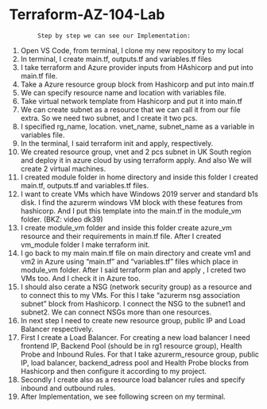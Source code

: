 # Terraform-AZ-104-Lab


            Step by step we can see our Implementation:
1.	Open VS Code, from terminal, I clone my  new repository to my local 
2.	In terminal, I create main.tf, outputs.tf and variables.tf files
3.	I take terraform and Azure provider inputs from HAshicorp and put into main.tf file.
4.	Take a Azure resource group block from Hashicorp and put into main.tf
5.	We can specify resource name and location with variables file. 
6.	Take virtual network template from Hashicorp and put it into main.tf
7.	We can create subnet as a resource that we can call it from our file extra. So we need two subnet, and I create it two pcs. 
8.	I specified rg_name, location. vnet_name, subnet_name as a variable in variables file.
9.	In the terminal, I said terraform init and apply, respectively.
10.	We created resource group, vnet and 2 pcs subnet in UK South region and deploy it in azure cloud by using terraform apply.  And also We will create 2 virtual machines.
11.	I created module folder in home directory and inside this folder I created main.tf, outputs.tf and variables.tf files. 
12.	 I want to create VMs which have Windows 2019 server and standard b1s disk. I find the azurerm windows VM block with these features from hashicorp. And I put this template into the main.tf in the module_vm folder.  (BKZ: video dk39)
13.	I create module_vm folder and inside this folder create azure_vm resource and their requirements in main.tf file.  After I created vm_module folder I make terraform init. 
14.	I go back to my main main.tf file on main directory and create vm1 and vm2 in Azure using “main.tf” and “variables.tf” files which place in module_vm folder.   After I said terraform plan and apply , I creted two VMs too. And I check it in Azure too. 
15.	I should also cerate  a NSG (network security group) as a resource and to connect this to my VMs. For this I take “azurerm nsg association subnet” block from Hashicorp. I connect the NSG to the subnet1 and subnet2. We can connect NSGs more than one resources. 
16.	In next step I need to create new resource group, public IP and Load Balancer respectively.   
17.	First I create a Load Balancer. For creating a new load balancer I need frontend IP, Backend Pool (should be in rg1 resource group), Health Probe and Inbound Rules. For that  I take azurerm_resource group, public IP, load balancer, backend_adress pool and Health Probe blocks from Hashicorp and then configure it according to my project. 
18.	Secondly I create also as a resource load balancer rules and specify inbound and outbound rules.
19.	After Implementation, we see following screen on my terminal. 


 



